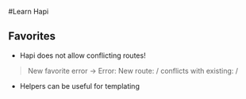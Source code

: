 #Learn Hapi

## Favorites

- Hapi does not allow conflicting routes!

> New favorite error -> Error: New route: / conflicts with existing: /

- Helpers can be useful for templating
